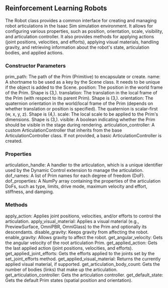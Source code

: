 ## Reinforcement Learning Robots

The Robot class provides a common interface for creating and managing robot articulations in the Isaac Sim simulation environment. It allows for configuring various properties, such as position, orientation, scale, visibility, and articulation controller. It also provides methods for applying actions (joint positions, velocities, and efforts), applying visual materials, handling gravity, and retrieving information about the robot's state, articulation bodies, and applied actions.

### Constructor Parameters

prim_path: The path of the Prim (Primitive) to encapsulate or create.
name: A shortname to be used as a key by the Scene class. It needs to be unique if the object is added to the Scene.
position: The position in the world frame of the Prim. Shape is (3,).
translation: The translation in the local frame of the Prim (with respect to its parent Prim). Shape is (3,).
orientation: The quaternion orientation in the world/local frame of the Prim (depends on whether translation or position is specified). The quaternion is scalar-first (w, x, y, z). Shape is (4,).
scale: The local scale to be applied to the Prim's dimensions. Shape is (3,).
visible: A boolean indicating whether the Prim should be visible in the stage during rendering.
articulation_controller: A custom ArticulationController that inherits from the base ArticulationController class. If not provided, a basic ArticulationController is created.


### Properties

articulation_handle: A handler to the articulation, which is a unique identifier used by the Dynamic Control extension to manage the articulation.
dof_names: A list of Prim names for each degree of freedom (DoF).
dof_properties: A NumPy array containing the properties of the articulation DoFs, such as type, limits, drive mode, maximum velocity and effort, stiffness, and damping.


### Methods

apply_action: Applies joint positions, velocities, and/or efforts to control the articulation.
apply_visual_material: Applies a visual material (e.g., PreviewSurface, OmniPBR, OmniGlass) to the Prim and optionally its descendants.
disable_gravity: Keeps gravity from affecting the robot.
enable_gravity: Allows gravity to affect the robot.
get_angular_velocity: Gets the angular velocity of the root articulation Prim.
get_applied_action: Gets the last applied action (joint positions, velocities, and efforts).
get_applied_joint_efforts: Gets the efforts applied to the joints set by the set_joint_efforts method.
get_applied_visual_material: Returns the currently applied visual material, if supported.
get_articulation_body_count: Gets the number of bodies (links) that make up the articulation.
get_articulation_controller: Gets the articulation controller.
get_default_state: Gets the default Prim states (spatial position and orientation).
